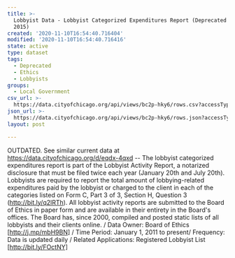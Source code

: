 ```yaml
---
title: >-
  Lobbyist Data - Lobbyist Categorized Expenditures Report (Deprecated October
  2015)
created: '2020-11-10T16:54:40.716404'
modified: '2020-11-10T16:54:40.716416'
state: active
type: dataset
tags:
  - Deprecated
  - Ethics
  - Lobbyists
groups:
  - Local Government
csv_url: >-
  https://data.cityofchicago.org/api/views/bc2p-hky6/rows.csv?accessType=DOWNLOAD
json_url: >-
  https://data.cityofchicago.org/api/views/bc2p-hky6/rows.json?accessType=DOWNLOAD
layout: post

---
```

OUTDATED. See similar current data at https://data.cityofchicago.org/d/eqdx-4qxd -- The lobbyist categorized expenditures report is part of the Lobbyist Activity Report, a notarized disclosure that must be filed twice each year (January 20th and July 20th). Lobbyists are required to report  the total amount of lobbying-related expenditures paid by the lobbyist or charged to the client in each of the categories listed on Form C, Part 3 of 3, Section H, Question 3 (http://bit.ly/q2lRTh). All lobbyist activity reports are submitted to the Board of Ethics in paper form and are available in their entirety in the Board's offices. The Board has, since 2000, compiled and posted static lists of all lobbyists and their clients online. / Data Owner: Board of Ethics [http://j.mp/mbH9BN] / Time Period: January 1, 2011 to present/ Frequency: Data is updated daily / Related Applications: Registered Lobbyist List [http://bit.ly/FOctNY]

